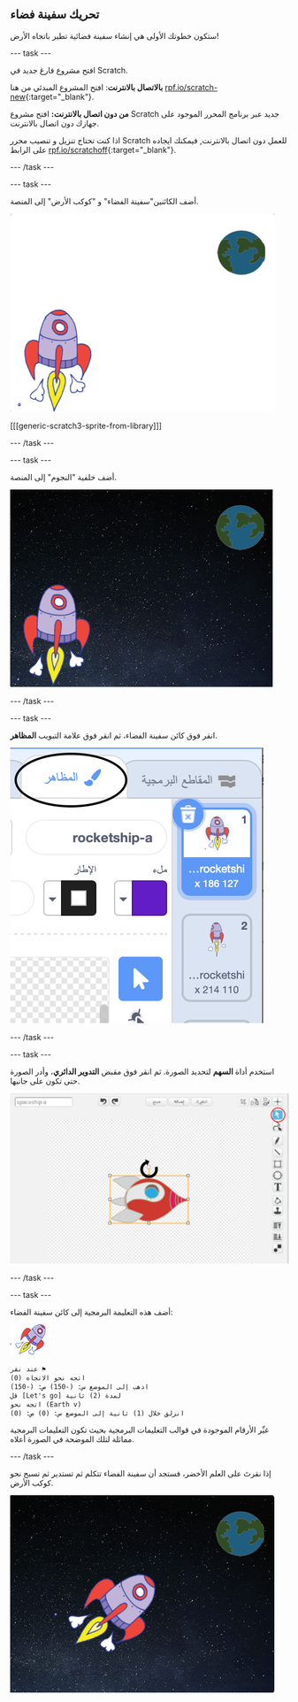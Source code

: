 ## تحريك سفينة فضاء

ستكون خطوتك الأولى هي إنشاء سفينة فضائية تطير باتجاه الأرض!

\--- task \---

افتح مشروع فارغ جديد في Scratch.

**بالاتصال بالانترنت**: افتح المشروع المبدئي من هنا [rpf.io/scratch-new](http://rpf.io/scratchon){:target="_blank"}.

**من دون اتصال بالانترنت:** افتح مشروع Scratch جديد عبر برنامج المحرر الموجود على جهازك دون اتصال بالانترنت.

اذا كنت تحتاج تنزيل و تنصيب محرر Scratch للعمل دون اتصال بالانترنت, فيمكنك ايجاده على الرابط [rpf.io/scratchoff](http://rpf.io/scratchoff){:target="_blank"}.

\--- /task \---

\--- task \---

أضف الكائنين"سفينة الفضاء" و "كوكب الأرض" إلى المنصة.

![الكائنين سفينة الفضاء و كوكب الأرض](images/space-sprites.png)

[[[generic-scratch3-sprite-from-library]]]

\--- /task \---

\--- task \---

أضف خلفية "النجوم" إلى المنصة.

![خلفية الفضاء](images/space-backdrop.png)

\--- /task \---

\--- task \---

انقر فوق كائن سفينة الفضاء، ثم انقر فوق علامة التبويب **المظاهر**.

![مظهر الكائن](images/space-costume.png)

\--- /task \---

\--- task \---

استخدم أداة **السهم** لتحديد الصورة. ثم انقر فوق مقبض **التدوير الدائري**، وأدر الصورة حتى تكون على جانبها.

![تدوير المظهر](images/space-rotate.png)

\--- /task \---

\--- task \---

أضف هذه التعليمة البرمجية إلى كائن سفينة الفضاء:

![كائن سفينة الفضاء](images/sprite-spaceship.png)

```blocks3
عند نقر ⚑
اتجه نحو الاتجاه (0)
اذهب إلى الموضع س: (-150) ص: (-150)
قل [Let's go] لمدة (2) ثانية
اتجه نحو (Earth v)
انزلق خلال (1) ثانية إلى الموضع س: (0) ص: (0)
```

غيِّر الأرقام الموجودة في قوالب التعليمات البرمجية بحيث تكون التعليمات البرمجية مماثلة لتلك الموضحة في الصورة أعلاه.

\--- /task \---

إذا نقرتَ على العلم الأخضر، فستجد أن سفينة الفضاء تتكلم ثم تستدير ثم تسبح نحو كوكب الأرض.

![اختبار تحرك سفينة الفضاء](images/space-animate-stage.png)